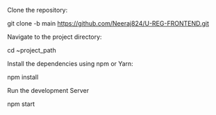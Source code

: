 Clone the repository:

git clone -b main https://github.com/Neeraj824/U-REG-FRONTEND.git

Navigate to the project directory:

cd ~project_path

Install the dependencies using npm or Yarn:

npm install

Run the development Server

npm start